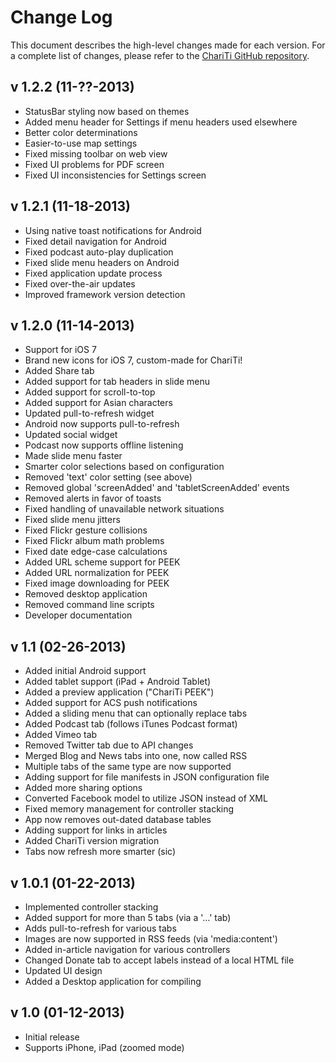 Change Log
========================

This document describes the high-level changes made for each version. For a complete list of changes, please refer to the [ChariTi GitHub repository](http://github.com/mcongrove/ChariTi/).

v 1.2.2 (11-??-2013)
--------------------
*	StatusBar styling now based on themes
*	Added menu header for Settings if menu headers used elsewhere
*	Better color determinations
*	Easier-to-use map settings
*	Fixed missing toolbar on web view
*	Fixed UI problems for PDF screen
*	Fixed UI inconsistencies for Settings screen

v 1.2.1 (11-18-2013)
--------------------
*	Using native toast notifications for Android
*	Fixed detail navigation for Android
*	Fixed podcast auto-play duplication
*	Fixed slide menu headers on Android
*	Fixed application update process
*	Fixed over-the-air updates
*	Improved framework version detection

v 1.2.0 (11-14-2013)
--------------------
*	Support for iOS 7
*	Brand new icons for iOS 7, custom-made for ChariTi!
*	Added Share tab
*	Added support for tab headers in slide menu
*	Added support for scroll-to-top
*	Added support for Asian characters
*	Updated pull-to-refresh widget
*	Android now supports pull-to-refresh
*	Updated social widget
*	Podcast now supports offline listening
*	Made slide menu faster
*	Smarter color selections based on configuration
*	Removed 'text' color setting (see above)
*	Removed global 'screenAdded' and 'tabletScreenAdded' events
*	Removed alerts in favor of toasts
*	Fixed handling of unavailable network situations
*	Fixed slide menu jitters
*	Fixed Flickr gesture collisions
*	Fixed Flickr album math problems
*	Fixed date edge-case calculations
*	Added URL scheme support for PEEK
*	Added URL normalization for PEEK
*	Fixed image downloading for PEEK
*	Removed desktop application
*	Removed command line scripts
*	Developer documentation

v 1.1 (02-26-2013)
------------------
*	Added initial Android support
*	Added tablet support (iPad + Android Tablet)
*	Added a preview application ("ChariTi PEEK")
*	Added support for ACS push notifications
*	Added a sliding menu that can optionally replace tabs
*	Added Podcast tab (follows iTunes Podcast format)
*	Added Vimeo tab
*	Removed Twitter tab due to API changes
*	Merged Blog and News tabs into one, now called RSS
*	Multiple tabs of the same type are now supported
*	Adding support for file manifests in JSON configuration file
*	Added more sharing options
*	Converted Facebook model to utilize JSON instead of XML
*	Fixed memory management for controller stacking
*	App now removes out-dated database tables
*	Adding support for links in articles
*	Added ChariTi version migration
*	Tabs now refresh more smarter (sic)

v 1.0.1 (01-22-2013)
--------------------
*	Implemented controller stacking
*	Added support for more than 5 tabs (via a '…' tab)
*	Adds pull-to-refresh for various tabs
*	Images are now supported in RSS feeds (via 'media:content')
*	Added in-article navigation for various controllers
*	Changed Donate tab to accept labels instead of a local HTML file
*	Updated UI design
*	Added a Desktop application for compiling

v 1.0 (01-12-2013)
------------------
*	Initial release
*	Supports iPhone, iPad (zoomed mode)
